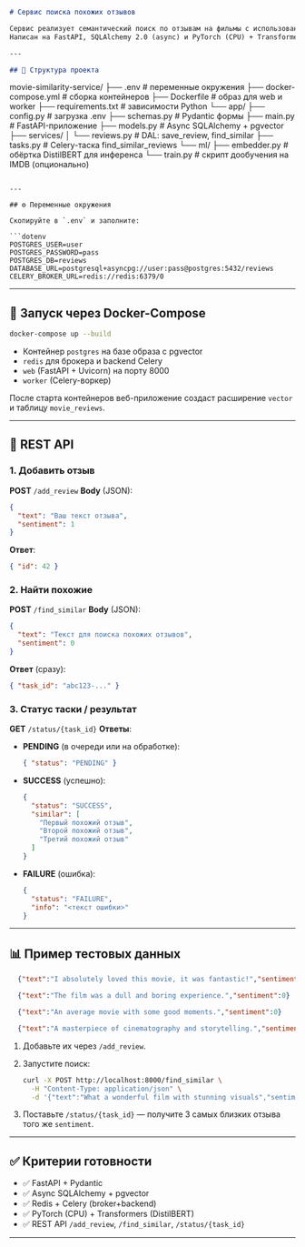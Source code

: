 ```markdown
# Сервис поиска похожих отзывов

Сервис реализует семантический поиск по отзывам на фильмы с использованием дообученной модели DistilBERT, хранения эмбеддингов в PostgreSQL (+ pgvector) и асинхронной обработки через Celery + Redis.  
Написан на FastAPI, SQLAlchemy 2.0 (async) и PyTorch (CPU) + Transformers.

---

## 📁 Структура проекта

```

movie-similarity-service/
├── .env                  # переменные окружения
├── docker-compose.yml    # сборка контейнеров
├── Dockerfile            # образ для web и worker
├── requirements.txt      # зависимости Python
└── app/
├── config.py             # загрузка .env
├── schemas.py            # Pydantic формы
├── main.py               # FastAPI-приложение
├── models.py             # Async SQLAlchemy + pgvector
├── services/
│   └── reviews.py        # DAL: save\_review, find\_similar
├── tasks.py              # Celery-таска find\_similar\_reviews
└── ml/
├── embedder.py           # обёртка DistilBERT для инференса
└── train.py              # скрипт дообучения на IMDB (опционально)

````

---

## ⚙️ Переменные окружения

Скопируйте в `.env` и заполните:

```dotenv
POSTGRES_USER=user
POSTGRES_PASSWORD=pass
POSTGRES_DB=reviews
DATABASE_URL=postgresql+asyncpg://user:pass@postgres:5432/reviews
CELERY_BROKER_URL=redis://redis:6379/0
````

---

## 🐳 Запуск через Docker-Compose

```bash
docker-compose up --build
```

* Контейнер `postgres` на базе образа с pgvector
* `redis` для брокера и backend Celery
* `web` (FastAPI + Uvicorn) на порту 8000
* `worker` (Celery-воркер)

После старта контейнеров веб-приложение создаст расширение `vector` и таблицу `movie_reviews`.

---

## 🚀 REST API

### 1. Добавить отзыв

**POST** `/add_review`
**Body** (JSON):

```json
{
  "text": "Ваш текст отзыва",
  "sentiment": 1
}
```

**Ответ**:

```json
{ "id": 42 }
```

### 2. Найти похожие

**POST** `/find_similar`
**Body** (JSON):

```json
{
  "text": "Текст для поиска похожих отзывов",
  "sentiment": 0
}
```

**Ответ** (сразу):

```json
{ "task_id": "abc123-..." }
```

### 3. Статус таски / результат

**GET** `/status/{task_id}`
**Ответы**:

* **PENDING** (в очереди или на обработке):

  ```json
  { "status": "PENDING" }
  ```
* **SUCCESS** (успешно):

  ```json
  {
    "status": "SUCCESS",
    "similar": [
      "Первый похожий отзыв",
      "Второй похожий отзыв",
      "Третий похожий отзыв"
    ]
  }
  ```
* **FAILURE** (ошибка):

  ```json
  {
    "status": "FAILURE",
    "info": "<текст ошибки>"
  }
  ```

---

## 📊 Пример тестовых данных

```json
  {"text":"I absolutely loved this movie, it was fantastic!","sentiment":1}
```
```json
  {"text":"The film was a dull and boring experience.","sentiment":0}
```
```json
  {"text":"An average movie with some good moments.","sentiment":0}
```
```json
  {"text":"A masterpiece of cinematography and storytelling.","sentiment":1}
```

1. Добавьте их через `/add_review`.
2. Запустите поиск:

   ```bash
   curl -X POST http://localhost:8000/find_similar \
     -H "Content-Type: application/json" \
     -d '{"text":"What a wonderful film with stunning visuals","sentiment":1}'
   ```
3. Поставьте `/status/{task_id}` — получите 3 самых близких отзыва того же `sentiment`.

---

## ✅ Критерии готовности

* ✅ FastAPI + Pydantic
* ✅ Async SQLAlchemy + pgvector
* ✅ Redis + Celery (broker+backend)
* ✅ PyTorch (CPU) + Transformers (DistilBERT)
* ✅ REST API `/add_review`, `/find_similar`, `/status/{task_id}`

---

